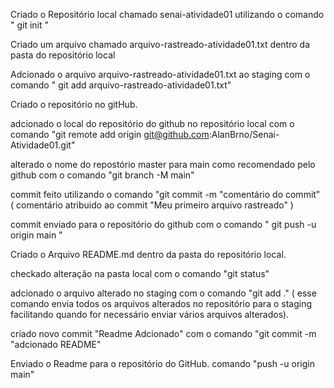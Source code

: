 Criado o Repositório local chamado senai-atividade01 utilizando o comando " git init "

Criado um arquivo chamado arquivo-rastreado-atividade01.txt dentro da pasta do repositório local

Adcionado o arquivo arquivo-rastreado-atividade01.txt ao staging com o comando " git add arquivo-rastreado-atividade01.txt" 



Criado o repositório no gitHub.

adcionado o local do repositório do github no repositório local com o comando "git remote add origin git@github.com:AlanBrno/Senai-Atividade01.git"

alterado o nome do repostório master para main como recomendado pelo github com o comando "git branch -M main"

commit feito utilizando o comando "git commit -m "comentário do commit" ( comentário atribuido ao commit "Meu primeiro arquivo rastreado" )

commit enviado para o repositório do github com o comando " git push -u origin main "

Criado o Arquivo README.md dentro da pasta do repositório local.

checkado alteração na pasta local com o comando "git status"

adcionado o arquivo alterado no staging com o comando "git add ." ( esse comando envia todos os arquivos alterados no repositório para o staging facilitando quando for necessário enviar vários arquivos alterados).

criado novo commit "Readme Adcionado" com o comando "git commit -m "adcionado README"

Enviado o Readme para o repositório do GitHub. comando "push -u origin main"

